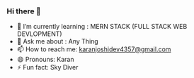 ### Hi there 👋
- 🌱 I’m currently learning : MERN STACK (FULL STACK WEB DEVLOPMENT)
- 💬 Ask me about : Any Thing
- 📫 How to reach me: karanjoshidev4357@gmail.com 
- 😄 Pronouns: Karan  
- ⚡ Fun fact: Sky Diver
<!--
**KaranJoshi4357/KaranJoshi4357** is a ✨ _special_ ✨ repository because its `README.md` (this file) appears on your GitHub profile.

Here are some ideas to get you started:

- 🌱 I’m currently learning : MERN STACK (FULL STACK WEB DEVLOPMENT)
- 💬 Ask me about : Any Thing
- 📫 How to reach me: karanjoshidev4357@gmail.com 
- 😄 Pronouns: Karan  
- ⚡ Fun fact: Sky Diver
-->
